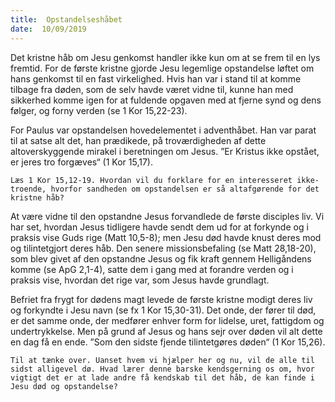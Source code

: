 ```yaml
---
title:  Opstandelseshåbet
date:  10/09/2019
---
```


Det kristne håb om Jesu genkomst handler ikke kun om at se frem til en lys fremtid. For de første kristne gjorde Jesu legemlige opstandelse løftet om hans genkomst til en fast virkelighed. Hvis han var i stand til at komme tilbage fra døden, som de selv havde været vidne til, kunne han med sikkerhed komme igen for at fuldende opgaven med at fjerne synd og dens følger, og forny verden (se 1 Kor 15,22-23).

For Paulus var opstandelsen hovedelementet i adventhåbet. Han var parat til at satse alt det, han prædikede, på troværdigheden af dette altoverskyggende mirakel i beretningen om Jesus. ”Er Kristus ikke opstået, er jeres tro forgæves“ (1 Kor 15,17).

`Læs 1 Kor 15,12-19. Hvordan vil du forklare for en interesseret ikke-troende, hvorfor sandheden om opstandelsen er så altafgørende for det kristne håb?`

At være vidne til den opstandne Jesus forvandlede de første disciples liv. Vi har set, hvordan Jesus tidligere havde sendt dem ud for at forkynde og i praksis vise Guds rige (Matt 10,5-8); men Jesu død havde knust deres mod og tilintetgjort deres håb. Den senere missionsbefaling (se Matt 28,18-20), som blev givet af den opstandne Jesus og fik kraft gennem Helligåndens komme (se ApG 2,1-4), satte dem i gang med at forandre verden og i praksis vise, hvordan det rige var, som Jesus havde grundlagt.

Befriet fra frygt for dødens magt levede de første kristne modigt deres liv og forkyndte i Jesu navn (se fx 1 Kor 15,30-31). Det onde, der fører til død, er det samme onde, der medfører enhver form for lidelse, uret, fattigdom og undertrykkelse. Men på grund af Jesus og hans sejr over døden vil alt dette en dag få en ende. ”Som den sidste fjende tilintetgøres døden“ (1 Kor 15,26).

`Til at tænke over. Uanset hvem vi hjælper her og nu, vil de alle til sidst alligevel dø. Hvad lærer denne barske kendsgerning os om, hvor vigtigt det er at lade andre få kendskab til det håb, de kan finde i Jesu død og opstandelse?`